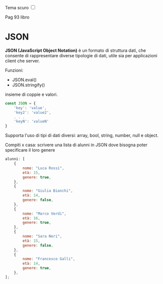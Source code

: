 <link rel="stylesheet" href="../style.css">

<label for="tema">Tema scuro</label>
<input type="checkbox" id="tema-scuro"></input>

Pag 93 libro

# JSON

**JSON (JavaScript Object Notation)** è un formato di struttura dati, che consente di rappresentare diverse tipologie di dati, utile sia per applicazioni client che server.

Funzioni:

-   JSON.eval()
-   JSON.stringify()

insieme di coppie e valori.

```javascript
const JSON = {
    'key': 'value',
    'key2': 'value2',
    . . .
    'keyN': 'valueN'
}
```

Supporta l'uso di tipi di dati diversi: array, bool, string, number, null e object.

Compiti x casa: scrivere una lista di alunni in JSON dove bisogna poter specificare il loro genere

```js
alunni: [
    {
        nome: "Luca Rossi",
        età: 15,
        genere: true,
    },
    {
        nome: "Giulia Bianchi",
        età: 14,
        genere: false,
    },
    {
        nome: "Marco Verdi",
        età: 16,
        genere: true,
    },
    {
        nome: "Sara Neri",
        età: 15,
        genere: false,
    },
    {
        nome: "Francesco Galli",
        età: 14,
        genere: true,
    },
];
```
